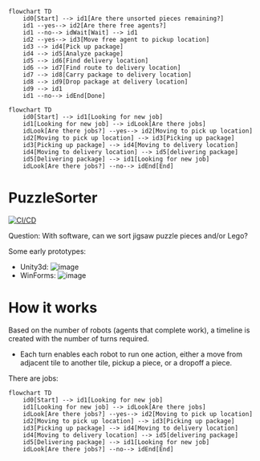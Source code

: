 ```mermaid
flowchart TD
    id0[Start] --> id1[Are there unsorted pieces remaining?]
    id1 --yes--> id2[Are there free agents?]
    id1 --no--> idWait[Wait] --> id1
    id2 --yes--> id3[Move free agent to pickup location]
    id3 --> id4[Pick up package]
    id4 --> id5[Analyze package]
    id5 --> id6[Find delivery location]
    id6 --> id7[Find route to delivery location]
    id7 --> id8[Carry package to delivery location]
    id8 --> id9[Drop package at delivery location]
    id9 --> id1
    id1 --no--> idEnd[Done]
```

```mermaid
flowchart TD
    id0[Start] --> id1[Looking for new job]
    id1[Looking for new job] --> idLook[Are there jobs]
    idLook[Are there jobs?] --yes--> id2[Moving to pick up location]
    id2[Moving to pick up location] --> id3[Picking up package]
    id3[Picking up package] --> id4[Moving to delivery location]
    id4[Moving to delivery location] --> id5[delivering package]
    id5[Delivering package] --> id1[Looking for new job]
    idLook[Are there jobs?] --no--> idEnd[End] 
```




# PuzzleSorter
[![CI/CD](https://github.com/samsmithnz/PuzzleSorter/actions/workflows/workflow.yml/badge.svg)](https://github.com/samsmithnz/PuzzleSorter/actions/workflows/workflow.yml)

Question: With software, can we sort jigsaw puzzle pieces and/or Lego? 

Some early prototypes:

- Unity3d: ![image](https://user-images.githubusercontent.com/8389039/219825141-2eee9e7d-cbc8-457d-b0dc-b442656173ce.png)
- WinForms: ![image](https://user-images.githubusercontent.com/8389039/219825182-33c8538a-d21e-489f-9faa-053bd5cd8718.png)

# How it works
Based on the number of robots (agents that complete work), a timeline is created with the number of turns required. 
- Each turn enables each robot to run one action, either a move from adjacent tile to another tile, pickup a piece, or a dropoff a piece.

There are jobs:

```mermaid
flowchart TD
    id0[Start] --> id1[Looking for new job]
    id1[Looking for new job] --> idLook[Are there jobs]
    idLook[Are there jobs?] --yes--> id2[Moving to pick up location]
    id2[Moving to pick up location] --> id3[Picking up package]
    id3[Picking up package] --> id4[Moving to delivery location]
    id4[Moving to delivery location] --> id5[delivering package]
    id5[Delivering package] --> id1[Looking for new job]
    idLook[Are there jobs?] --no--> idEnd[End] 
```
